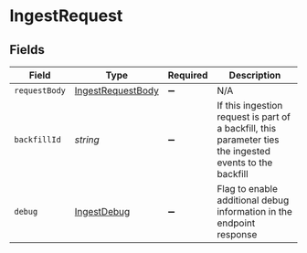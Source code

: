 # IngestRequest


## Fields

| Field                                                                                                    | Type                                                                                                     | Required                                                                                                 | Description                                                                                              |
| -------------------------------------------------------------------------------------------------------- | -------------------------------------------------------------------------------------------------------- | -------------------------------------------------------------------------------------------------------- | -------------------------------------------------------------------------------------------------------- |
| `requestBody`                                                                                            | [IngestRequestBody](../../models/operations/ingestrequestbody.md)                                        | :heavy_minus_sign:                                                                                       | N/A                                                                                                      |
| `backfillId`                                                                                             | *string*                                                                                                 | :heavy_minus_sign:                                                                                       | If this ingestion request is part of a backfill, this parameter ties the ingested events to the backfill |
| `debug`                                                                                                  | [IngestDebug](../../models/operations/ingestdebug.md)                                                    | :heavy_minus_sign:                                                                                       | Flag to enable additional debug information in the endpoint response                                     |